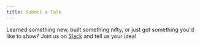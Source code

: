 ```yaml
---
title: Submit a Talk
---
```


Learned something new, built something nifty, or just got something you'd like to show? Join us on [Slack](https://slack.melbournecocoaheads.com/) and tell us your idea!